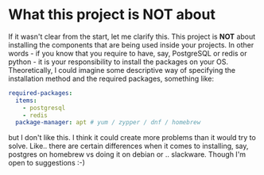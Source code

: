 # What this project is **NOT** about

If it wasn't clear from the start, let me clarify this. This project is **NOT** about installing the components that are being used inside your projects. In other words - if you know that you require to have, say, PostgreSQL or redis or python - it is your responsibility to install the packages on your OS. Theoretically, I could imagine some descriptive way of specifying the installation method and the required packages, something like:

```yaml
required-packages:
  items:
    - postgresql
    - redis
  package-manager: apt # yum / zypper / dnf / homebrew
```

but I don't like this. I think it could create more problems than it would try to solve. Like.. there are certain differences when it comes to installing, say, postgres on homebrew vs doing it on debian or .. slackware. Though I'm open to suggestions :-)
